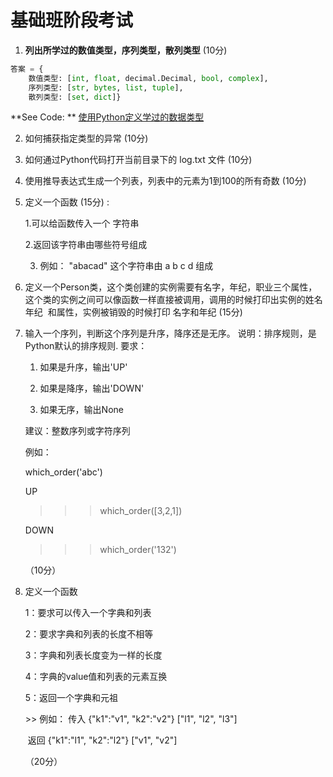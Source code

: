 # 基础班阶段考试

1. **列出所学过的数值类型，序列类型，散列类型**  (10分)

```python
答案 = {
	数值类型: [int, float, decimal.Decimal, bool, complex], 
	序列类型: [str, bytes, list, tuple],
	散列类型: [set, dict]}
```

**See Code: ** [使用Python定义学过的数据类型](question_1.py)

2. 如何捕获指定类型的异常  (10分)

1. 如何通过Python代码打开当前目录下的 log.txt 文件  (10分)

2. 使用推导表达式生成一个列表，列表中的元素为1到100的所有奇数  (10分)

3. 定义一个函数 (15分) :    

      1.可以给函数传入一个 字符串  

      2.返回该字符串由哪些符号组成  

      3. 例如： "abacad" 这个字符串由 a b c d 组成  

4. 定义一个Person类，这个类创建的实例需要有名字，年纪，职业三个属性， 这个类的实例之间可以像函数一样直接被调用，调用的时候打印出实例的姓名  年纪  和属性，实例被销毁的时候打印 名字和年纪 (15分)

5. 输入一个序列，判断这个序列是升序，降序还是无序。 说明：排序规则，是Python默认的排序规则. 要求：

      1. 如果是升序，输出'UP' 

      2. 如果是降序，输出'DOWN' 

      3. 如果无序，输出None 

    建议：整数序列或字符序列 
    
     例如： 
    
     which_order('abc') 
    
     UP 
    
     >>> which_order([3,2,1]) 
    
     DOWN 
    
     >>> which_order('132')
    
     >>>

   （10分）

8. 定义一个函数

    1：要求可以传入一个字典和列表

    2：要求字典和列表的长度不相等

    3：字典和列表长度变为一样的长度

    4：字典的value值和列表的元素互换

    5：返回一个字典和元祖

   \>> 例如： 传入 {"k1":"v1", "k2":"v2"}       ["l1", "l2", "l3"]

   ​                 返回 {"k1":"l1", "k2":"l2"}         ["v1", "v2"]

   （20分）

